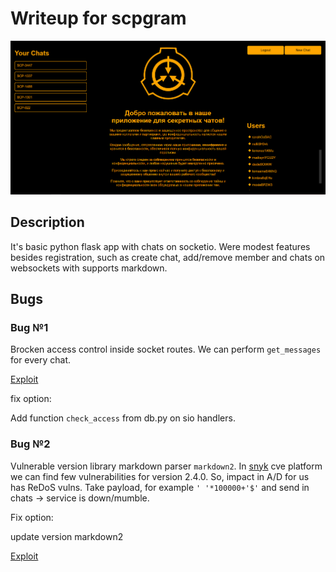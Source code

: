 # Writeup for scpgram

![service](img/service.png)

## Description

It's basic python flask app with chats on socketio. Were modest features besides registration, such as create chat, add/remove member  and chats on websockets with supports markdown.    

## Bugs

### Bug №1

Brocken access control inside socket routes. We can perform `get_messages` for every chat. 

[Exploit](./logic_flaw.py)

fix option:

Add function `check_access` from db.py on sio handlers. 


### Bug №2

Vulnerable version library markdown parser `markdown2`. In [snyk](https://security.snyk.io/package/pip/markdown2) cve platform we can find few vulnerabilities for version 2.4.0. So, impact in A/D for us has ReDoS vulns. Take payload, for example `' '*100000+'$'` and send in chats -> service is down/mumble.

Fix option:

update version markdown2

[Exploit](./dos.py)

